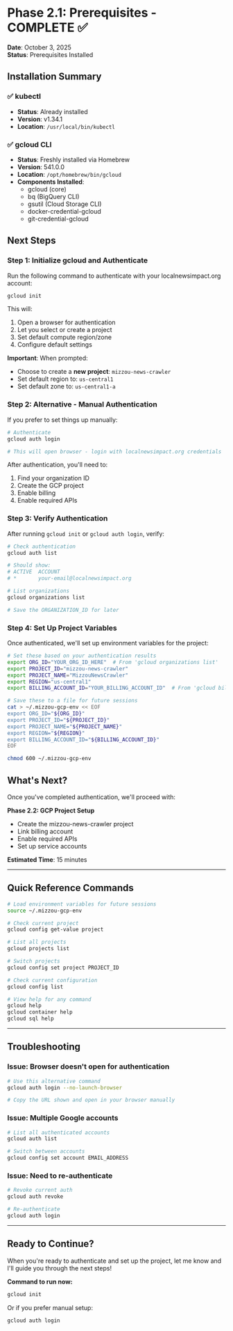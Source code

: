 # Phase 2.1: Prerequisites - COMPLETE ✅

**Date**: October 3, 2025  
**Status**: Prerequisites Installed

## Installation Summary

### ✅ kubectl
- **Status**: Already installed
- **Version**: v1.34.1
- **Location**: `/usr/local/bin/kubectl`

### ✅ gcloud CLI
- **Status**: Freshly installed via Homebrew
- **Version**: 541.0.0
- **Location**: `/opt/homebrew/bin/gcloud`
- **Components Installed**:
  - gcloud (core)
  - bq (BigQuery CLI)
  - gsutil (Cloud Storage CLI)
  - docker-credential-gcloud
  - git-credential-gcloud

## Next Steps

### Step 1: Initialize gcloud and Authenticate

Run the following command to authenticate with your localnewsimpact.org account:

```bash
gcloud init
```

This will:
1. Open a browser for authentication
2. Let you select or create a project
3. Set default compute region/zone
4. Configure default settings

**Important**: When prompted:
- Choose to create a **new project**: `mizzou-news-crawler`
- Set default region to: `us-central1`
- Set default zone to: `us-central1-a`

### Step 2: Alternative - Manual Authentication

If you prefer to set things up manually:

```bash
# Authenticate
gcloud auth login

# This will open browser - login with localnewsimpact.org credentials
```

After authentication, you'll need to:
1. Find your organization ID
2. Create the GCP project
3. Enable billing
4. Enable required APIs

### Step 3: Verify Authentication

After running `gcloud init` or `gcloud auth login`, verify:

```bash
# Check authentication
gcloud auth list

# Should show:
# ACTIVE  ACCOUNT
# *       your-email@localnewsimpact.org

# List organizations
gcloud organizations list

# Save the ORGANIZATION_ID for later
```

### Step 4: Set Up Project Variables

Once authenticated, we'll set up environment variables for the project:

```bash
# Set these based on your authentication results
export ORG_ID="YOUR_ORG_ID_HERE"  # From 'gcloud organizations list'
export PROJECT_ID="mizzou-news-crawler"
export PROJECT_NAME="MizzouNewsCrawler"
export REGION="us-central1"
export BILLING_ACCOUNT_ID="YOUR_BILLING_ACCOUNT_ID"  # From 'gcloud billing accounts list'

# Save these to a file for future sessions
cat > ~/.mizzou-gcp-env << EOF
export ORG_ID="${ORG_ID}"
export PROJECT_ID="${PROJECT_ID}"
export PROJECT_NAME="${PROJECT_NAME}"
export REGION="${REGION}"
export BILLING_ACCOUNT_ID="${BILLING_ACCOUNT_ID}"
EOF

chmod 600 ~/.mizzou-gcp-env
```

## What's Next?

Once you've completed authentication, we'll proceed with:

**Phase 2.2: GCP Project Setup**
- Create the mizzou-news-crawler project
- Link billing account
- Enable required APIs
- Set up service accounts

**Estimated Time**: 15 minutes

---

## Quick Reference Commands

```bash
# Load environment variables for future sessions
source ~/.mizzou-gcp-env

# Check current project
gcloud config get-value project

# List all projects
gcloud projects list

# Switch projects
gcloud config set project PROJECT_ID

# Check current configuration
gcloud config list

# View help for any command
gcloud help
gcloud container help
gcloud sql help
```

---

## Troubleshooting

### Issue: Browser doesn't open for authentication
```bash
# Use this alternative command
gcloud auth login --no-launch-browser

# Copy the URL shown and open in your browser manually
```

### Issue: Multiple Google accounts
```bash
# List all authenticated accounts
gcloud auth list

# Switch between accounts
gcloud config set account EMAIL_ADDRESS
```

### Issue: Need to re-authenticate
```bash
# Revoke current auth
gcloud auth revoke

# Re-authenticate
gcloud auth login
```

---

## Ready to Continue?

When you're ready to authenticate and set up the project, let me know and I'll guide you through the next steps!

**Command to run now:**
```bash
gcloud init
```

Or if you prefer manual setup:
```bash
gcloud auth login
```
